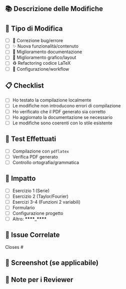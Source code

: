 ## 📚 Descrizione delle Modifiche

<!-- Descrivi brevemente le modifiche apportate -->

## 🎯 Tipo di Modifica

- [ ] 🐛 Correzione bug/errore
- [ ] ✨ Nuova funzionalità/contenuto
- [ ] 📖 Miglioramento documentazione
- [ ] 🎨 Miglioramento grafico/layout
- [ ] ♻️ Refactoring codice LaTeX
- [ ] 🔧 Configurazione/workflow

## 📋 Checklist

- [ ] Ho testato la compilazione localmente
- [ ] Le modifiche non introducono errori di compilazione
- [ ] Ho verificato che il PDF generato sia corretto
- [ ] Ho aggiornato la documentazione se necessario
- [ ] Le modifiche sono coerenti con lo stile esistente

## 🧪 Test Effettuati

<!-- Descrivi come hai testato le modifiche -->

- [ ] Compilazione con `pdflatex`
- [ ] Verifica PDF generato
- [ ] Controllo ortografia/grammatica

## 📖 Impatto

<!-- Quale sezione della guida è interessata? -->

- [ ] Esercizio 1 (Serie)
- [ ] Esercizio 2 (Taylor/Fourier)
- [ ] Esercizi 3-4 (Funzioni 2 variabili)
- [ ] Formulario
- [ ] Configurazione progetto
- [ ] Altro: **\*\*\*\***\_**\*\*\*\***

## 🔗 Issue Correlate

<!-- Menziona eventuali issue che questa PR risolve -->

Closes #

## 📸 Screenshot (se applicabile)

<!-- Aggiungi screenshot del PDF prima/dopo se le modifiche sono visibili -->

## 📝 Note per i Reviewer

<!-- Informazioni aggiuntive per chi revisiona la PR -->
